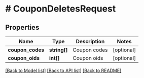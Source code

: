 # # CouponDeletesRequest

## Properties

Name | Type | Description | Notes
------------ | ------------- | ------------- | -------------
**coupon_codes** | **string[]** | Coupon codes | [optional]
**coupon_oids** | **int[]** | Coupon oids | [optional]

[[Back to Model list]](../../README.md#models) [[Back to API list]](../../README.md#endpoints) [[Back to README]](../../README.md)
